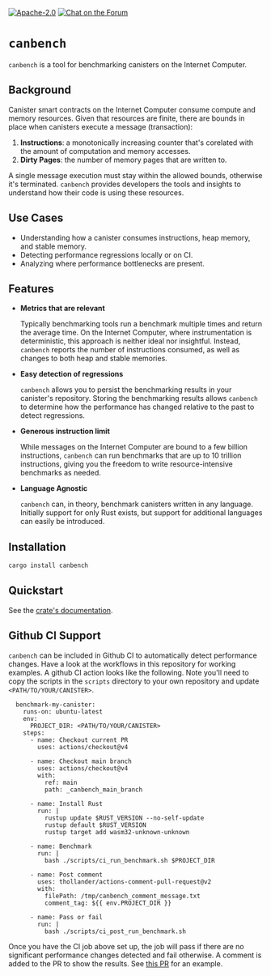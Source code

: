 <p>
  <a href="https://github.com/dfinity/canbench/blob/main/LICENSE"><img alt="Apache-2.0" src="https://img.shields.io/github/license/dfinity/bench"/></a>
  <a href="https://forum.dfinity.org/"><img alt="Chat on the Forum" src="https://img.shields.io/badge/help-post%20on%20forum.dfinity.org-blue"></a>
</p>

# `canbench`

`canbench` is a tool for benchmarking canisters on the Internet Computer.

## Background

Canister smart contracts on the Internet Computer consume compute and memory resources.
Given that resources are finite, there are bounds in place when canisters execute a message (transaction):

1. __Instructions__: a monotonically increasing counter that's corelated with the amount of computation and memory accesses.
2. __Dirty Pages__: the number of memory pages that are written to.

A single message execution must stay within the allowed bounds, otherwise it's terminated.
`canbench` provides developers the tools and insights to understand how their code is using these resources.

## Use Cases

* Understanding how a canister consumes instructions, heap memory, and stable memory.
* Detecting performance regressions locally or on CI.
* Analyzing where performance bottlenecks are present.

## Features

* __Metrics that are relevant__

  Typically benchmarking tools run a benchmark multiple times and return the average time.
  On the Internet Computer, where instrumentation is deterministic, this approach is neither ideal nor insightful.
  Instead, `canbench` reports the number of instructions consumed, as well as changes to both heap and stable memories.

* __Easy detection of regressions__

  `canbench` allows you to persist the benchmarking results in your canister's repository.
  Storing the benchmarking results allows `canbench` to determine how the performance has changed relative to the past to detect regressions.

* __Generous instruction limit__

  While messages on the Internet Computer are bound to a few billion instructions, `canbench` can run benchmarks that are up to 10 trillion instructions, giving you the freedom to write resource-intensive benchmarks as needed.

* __Language Agnostic__

  `canbench` can, in theory, benchmark canisters written in any language. Initially support for only Rust exists, but support for additional languages can easily be introduced.

## Installation

```bash
cargo install canbench
```

## Quickstart

See the [crate's documentation](https://docs.rs/canbench).

## Github CI Support

`canbench` can be included in Github CI to automatically detect performance changes.
Have a look at the workflows in this repository for working examples.
A github CI action looks like the following.
Note you'll need to copy the scripts in the `scripts` directory to your own repository and update `<PATH/TO/YOUR/CANISTER>`.

```
  benchmark-my-canister:
    runs-on: ubuntu-latest
    env:
      PROJECT_DIR: <PATH/TO/YOUR/CANISTER>
    steps:
      - name: Checkout current PR
        uses: actions/checkout@v4

      - name: Checkout main branch
        uses: actions/checkout@v4
        with:
          ref: main
          path: _canbench_main_branch

      - name: Install Rust
        run: |
          rustup update $RUST_VERSION --no-self-update
          rustup default $RUST_VERSION
          rustup target add wasm32-unknown-unknown

      - name: Benchmark
        run: |
          bash ./scripts/ci_run_benchmark.sh $PROJECT_DIR

      - name: Post comment
        uses: thollander/actions-comment-pull-request@v2
        with:
          filePath: /tmp/canbench_comment_message.txt
          comment_tag: ${{ env.PROJECT_DIR }}

      - name: Pass or fail
        run: |
          bash ./scripts/ci_post_run_benchmark.sh
```

Once you have the CI job above set up, the job will pass if there are no significant performance changes detected and fail otherwise.
A comment is added to the PR to show the results. See [this PR](https://github.com/dfinity/bench/pull/18) for an example.
